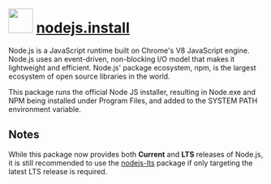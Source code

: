 ﻿# <img src="https://cdn.rawgit.com/chocolatey/chocolatey-coreteampackages/ba5adf020e09cd0e51107206ef3ec390035a6e90/icons/nodejs.png" width="48" height="48"/> [nodejs.install](https://chocolatey.org/packages/nodejs.install)


Node.js is a JavaScript runtime built on Chrome's V8 JavaScript engine. Node.js uses an event-driven, non-blocking I/O model that makes it lightweight and efficient. Node.js' package ecosystem, npm, is the largest ecosystem of open source libraries in the world.

This package runs the official Node JS installer, resulting in Node.exe and NPM being installed under Program Files, and added to the SYSTEM PATH environment variable.

## Notes
While this package now provides both **Current** and **LTS** releases of Node.js, it is still recommended to use the [nodejs-lts][] package if only targeting the latest LTS release is required.

[nodejs-lts]: https://chocolatey.org/packages/nodejs-lts "Node.js LTS Package"

